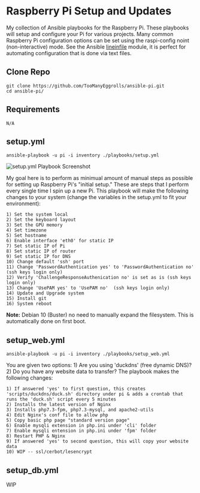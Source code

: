 # Raspberry Pi Setup and Updates
My collection of Ansible playbooks for the Raspberry Pi.  These playbooks will setup and configure your Pi for various projects. Many common Raspberry Pi configuration options can be set using the raspi-config noint (non-interactive) mode.  See the Ansible [lineinfile](http://docs.ansible.com/ansible/lineinfile_module.html) module, it is perfect for automating configuration that is done via text files.

## Clone Repo

    git clone https://github.com/TooManyEggrolls/ansible-pi.git
    cd ansible-pi/

## Requirements
    N/A 

## setup.yml
    ansible-playbook -u pi -i inventory ./playbooks/setup.yml

![setup.yml Playbook Screenshot](https://github.com/TooManyEggrolls/ansible-pi/screenshots/setup.png)

My goal here is to perform as minimual amount of manual steps as possible for setting up Raspberry Pi's "initial setup." These are steps that I perform every single time I spin up a new Pi.  This playbook will make the following changes to your system (change the variables in the setup.yml to fit your environment):

    1) Set the system local
    2) Set the keyboard layout
    3) Set the GPU memory
    4) Set timezone
    5) Set hostname
    6) Enable interface 'eth0' for static IP
    7) Set static IP of Pi
    8) Set static IP of router
    9) Set static IP for DNS
    10) Change default 'ssh' port
    11) Change 'PasswordAuthentication yes' to 'PasswordAuthentication no' (ssh keys login only)
    12) Verify 'ChallengeResponseAuthenication no' is set as is (ssh keys login only)
    13) Change 'UsePAM yes' to 'UsePAM no'  (ssh keys login only)
    14) Update and Upgrade system
    15) Install git
    16) System reboot

**Note:** Debian 10 (Buster) no need to manually expand the filesystem.  This is automatically done on first boot.


## setup_web.yml
    ansible-playbook -u pi -i inventory ./playbooks/setup_web.yml
You are given two options: 1) Are you using 'duckdns' (free dynamic DNS)?   2) Do you have any website data to transfer? The playbook makes the following changes:   

    1) If answered 'yes' to first question, this creates 'scripts/duckdns/duck.sh' directory under pi & adds a crontab that          runs the 'duck.sh' script every 5 minutes
    2) Installs the latest version of Nginx
    3) Installs php7.3-fpm, php7.3-mysql, and apache2-utils
    4) Edit Nginx's conf file to allow php
    5) Copy basic php page "standard version page"
    6) Enable mysqli extension in php.ini under 'cli' folder
    7) Enable mysqli entension in php.ini under 'fpm' folder
    8) Restart PHP & Nginx
    9) If answered 'yes' to second question, this will copy your website data
    10) WIP -- ssl/cerbot/lesencrypt
    
    
## setup_db.yml 
WIP
